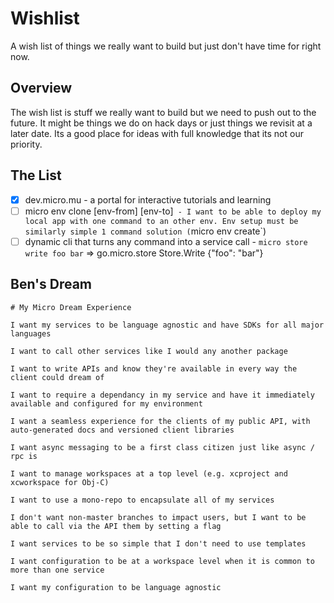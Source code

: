 # Wishlist

A wish list of things we really want to build but just don't have time for right now.

## Overview

The wish list is stuff we really want to build but we need to push out to the future. It might be things we 
do on hack days or just things we revisit at a later date. Its a good place for ideas with full knowledge 
that its not our priority.

## The List

- [x] dev.micro.mu - a portal for interactive tutorials and learning
- [ ] micro env clone [env-from] [env-to]` - I want to be able to deploy my local app with one command to an other env. Env setup must be similarly simple 1 command solution (`micro env create`)
- [ ] dynamic cli that turns any command into a service call - `micro store write foo bar` => go.micro.store Store.Write {"foo": "bar"}

## Ben's Dream

```
# My Micro Dream Experience

I want my services to be language agnostic and have SDKs for all major languages

I want to call other services like I would any another package

I want to write APIs and know they're available in every way the client could dream of

I want to require a dependancy in my service and have it immediately available and configured for my environment

I want a seamless experience for the clients of my public API, with auto-generated docs and versioned client libraries

I want async messaging to be a first class citizen just like async / rpc is

I want to manage workspaces at a top level (e.g. xcproject and xcworkspace for Obj-C)

I want to use a mono-repo to encapsulate all of my services

I don't want non-master branches to impact users, but I want to be able to call via the API them by setting a flag

I want services to be so simple that I don't need to use templates

I want configuration to be at a workspace level when it is common to more than one service

I want my configuration to be language agnostic
```
